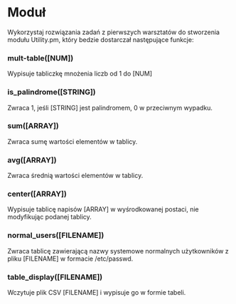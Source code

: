 # Moduł
Wykorzystaj rozwiązania zadań z pierwszych warsztatów do stworzenia modułu
Utility.pm, który bedzie dostarczał następujące funkcje:

### mult-table([NUM])
Wypisuje tabliczkę mnożenia liczb od 1 do [NUM]

### is\_palindrome([STRING])
Zwraca 1, jeśli [STRING] jest palindromem, 0 w przeciwnym wypadku.

### sum([ARRAY])
Zwraca sumę wartości elementów w tablicy.

### avg([ARRAY])
Zwraca średnią wartości elementów w tablicy.

### center([ARRAY])
Wypisuje tablicę napisów [ARRAY] w wyśrodkowanej postaci, nie modyfikując
podanej tablicy.

### normal\_users([FILENAME])
Zwraca tablicę zawierającą nazwy systemowe normalnych użytkowników
z pliku [FILENAME] w formacie /etc/passwd.

### table\_display([FILENAME])
Wczytuje plik CSV [FILENAME] i wypisuje go w formie tabeli.
